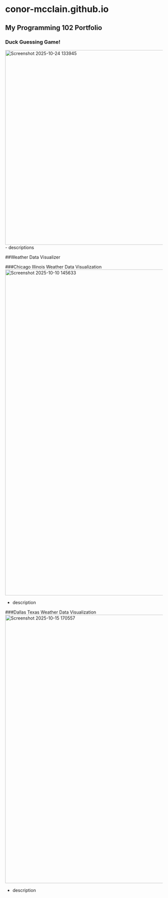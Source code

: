 # conor-mcclain.github.io

## My Programming 102 Portfolio

### Duck Guessing Game!
<img width="1227" height="623" alt="Screenshot 2025-10-24 133945" src="https://github.com/user-attachments/assets/49cfa036-736f-40b3-9965-4b522ec2dd73" />
- descriptions

##Weather Data Visualizer

###Chicago Illinois Weather Data Visualization
<img width="1230" height="1043" alt="Screenshot 2025-10-10 145633" src="https://github.com/user-attachments/assets/e7d5e253-8cbd-47e8-accf-2fecc1f0bcab" />
- description

###Dallas Texas Weather Data Visualization
<img width="1237" height="859" alt="Screenshot 2025-10-15 170557" src="https://github.com/user-attachments/assets/f645d901-e1fa-4875-be01-88183838875b" />
- description
